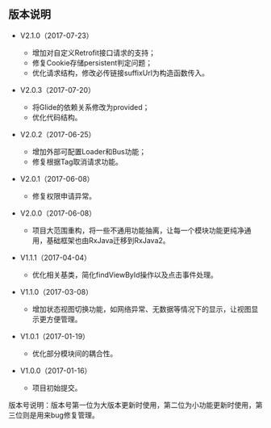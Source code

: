 ## 版本说明

- V2.1.0（2017-07-23）
    - 增加对自定义Retrofit接口请求的支持；
    - 修复Cookie存储persistent判定问题；
    - 优化请求结构，修改必传链接suffixUrl为构造函数传入。

- V2.0.3（2017-07-20）
    - 将Glide的依赖关系修改为provided；
    - 优化代码结构。

- V2.0.2（2017-06-25）
	- 增加外部可配置Loader和Bus功能；
	- 修复根据Tag取消请求功能。

- V2.0.1（2017-06-08）
    - 修复权限申请异常。

- V2.0.0（2017-06-08）
	- 项目大范围重构，将一些不通用功能抽离，让每一个模块功能更纯净通用，基础框架也由RxJava迁移到RxJava2。

- V1.1.1（2017-04-04）
	- 优化相关基类，简化findViewById操作以及点击事件处理。

- V1.1.0（2017-03-08）
	- 增加状态视图切换功能，如网络异常、无数据等情况下的显示，让视图显示更方便管理。

- V1.0.1（2017-01-19）
	- 优化部分模块间的耦合性。

- V1.0.0（2017-01-16）
	- 项目初始提交。

版本号说明：版本号第一位为大版本更新时使用，第二位为小功能更新时使用，第三位则是用来bug修复管理。